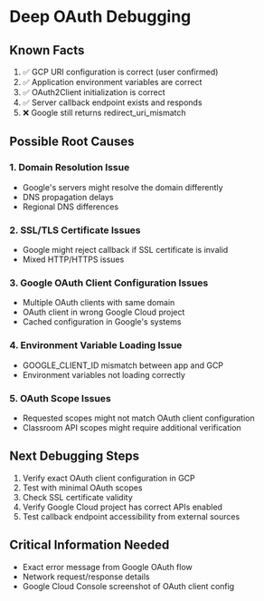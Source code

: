 # Deep OAuth Debugging

## Known Facts
1. ✅ GCP URI configuration is correct (user confirmed)
2. ✅ Application environment variables are correct
3. ✅ OAuth2Client initialization is correct
4. ✅ Server callback endpoint exists and responds
5. ❌ Google still returns redirect_uri_mismatch

## Possible Root Causes

### 1. Domain Resolution Issue
- Google's servers might resolve the domain differently
- DNS propagation delays
- Regional DNS differences

### 2. SSL/TLS Certificate Issues
- Google might reject callback if SSL certificate is invalid
- Mixed HTTP/HTTPS issues

### 3. Google OAuth Client Configuration Issues
- Multiple OAuth clients with same domain
- OAuth client in wrong Google Cloud project
- Cached configuration in Google's systems

### 4. Environment Variable Loading Issue
- GOOGLE_CLIENT_ID mismatch between app and GCP
- Environment variables not loading correctly

### 5. OAuth Scope Issues
- Requested scopes might not match OAuth client configuration
- Classroom API scopes might require additional verification

## Next Debugging Steps
1. Verify exact OAuth client configuration in GCP
2. Test with minimal OAuth scopes
3. Check SSL certificate validity
4. Verify Google Cloud project has correct APIs enabled
5. Test callback endpoint accessibility from external sources

## Critical Information Needed
- Exact error message from Google OAuth flow
- Network request/response details
- Google Cloud Console screenshot of OAuth client config